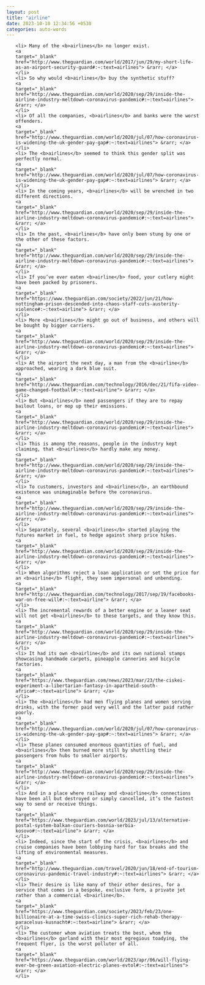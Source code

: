 ```yaml
---
layout: post
title: "airline"
date: 2023-10-10 12:34:56 +0530
categories: auto-words
---
```

<ol>

    <li> Many of the <b>airlines</b> no longer exist.
    <a 
    target="_blank" 
    href="http://www.theguardian.com/world/2017/jun/29/my-short-life-as-an-airport-security-guard#:~:text=airlines"> &rarr; </a>
    </li>
    <li> So why would <b>airlines</b> buy the synthetic stuff?
    <a 
    target="_blank" 
    href="http://www.theguardian.com/world/2020/sep/29/inside-the-airline-industry-meltdown-coronavirus-pandemic#:~:text=airlines"> &rarr; </a>
    </li>
    <li> Of all the companies, <b>airlines</b> and banks were the worst offenders.
    <a 
    target="_blank" 
    href="http://www.theguardian.com/world/2020/jul/07/how-coronavirus-is-widening-the-uk-gender-pay-gap#:~:text=airlines"> &rarr; </a>
    </li>
    <li> The <b>airlines</b> seemed to think this gender split was perfectly normal.
    <a 
    target="_blank" 
    href="http://www.theguardian.com/world/2020/jul/07/how-coronavirus-is-widening-the-uk-gender-pay-gap#:~:text=airlines"> &rarr; </a>
    </li>
    <li> In the coming years, <b>airlines</b> will be wrenched in two different directions.
    <a 
    target="_blank" 
    href="http://www.theguardian.com/world/2020/sep/29/inside-the-airline-industry-meltdown-coronavirus-pandemic#:~:text=airlines"> &rarr; </a>
    </li>
    <li> In the past, <b>airlines</b> have only been stung by one or the other of these factors.
    <a 
    target="_blank" 
    href="http://www.theguardian.com/world/2020/sep/29/inside-the-airline-industry-meltdown-coronavirus-pandemic#:~:text=airlines"> &rarr; </a>
    </li>
    <li> If you’ve ever eaten <b>airline</b> food, your cutlery might have been packed by prisoners.
    <a 
    target="_blank" 
    href="https://www.theguardian.com/society/2022/jun/21/how-nottingham-prison-descended-into-chaos-staff-cuts-austerity-violence#:~:text=airline"> &rarr; </a>
    </li>
    <li> More <b>airlines</b> might go out of business, and others will be bought by bigger carriers.
    <a 
    target="_blank" 
    href="http://www.theguardian.com/world/2020/sep/29/inside-the-airline-industry-meltdown-coronavirus-pandemic#:~:text=airlines"> &rarr; </a>
    </li>
    <li> At the airport the next day, a man from the <b>airline</b> approached, wearing a dark blue suit.
    <a 
    target="_blank" 
    href="http://www.theguardian.com/technology/2016/dec/21/fifa-video-game-changed-football#:~:text=airline"> &rarr; </a>
    </li>
    <li> But <b>airlines</b> need passengers if they are to repay bailout loans, or mop up their emissions.
    <a 
    target="_blank" 
    href="http://www.theguardian.com/world/2020/sep/29/inside-the-airline-industry-meltdown-coronavirus-pandemic#:~:text=airlines"> &rarr; </a>
    </li>
    <li> This is among the reasons, people in the industry kept claiming, that <b>airlines</b> hardly make any money.
    <a 
    target="_blank" 
    href="http://www.theguardian.com/world/2020/sep/29/inside-the-airline-industry-meltdown-coronavirus-pandemic#:~:text=airlines"> &rarr; </a>
    </li>
    <li> To customers, investors and <b>airlines</b>, an earthbound existence was unimaginable before the coronavirus.
    <a 
    target="_blank" 
    href="http://www.theguardian.com/world/2020/sep/29/inside-the-airline-industry-meltdown-coronavirus-pandemic#:~:text=airlines"> &rarr; </a>
    </li>
    <li> Separately, several <b>airlines</b> started playing the futures market in fuel, to hedge against sharp price hikes.
    <a 
    target="_blank" 
    href="http://www.theguardian.com/world/2020/sep/29/inside-the-airline-industry-meltdown-coronavirus-pandemic#:~:text=airlines"> &rarr; </a>
    </li>
    <li> When algorithms reject a loan application or set the price for an <b>airline</b> flight, they seem impersonal and unbending.
    <a 
    target="_blank" 
    href="http://www.theguardian.com/technology/2017/sep/19/facebooks-war-on-free-will#:~:text=airline"> &rarr; </a>
    </li>
    <li> The incremental rewards of a better engine or a leaner seat will not get <b>airlines</b> to these targets, and they know this.
    <a 
    target="_blank" 
    href="http://www.theguardian.com/world/2020/sep/29/inside-the-airline-industry-meltdown-coronavirus-pandemic#:~:text=airlines"> &rarr; </a>
    </li>
    <li> It had its own <b>airline</b> and its own national stamps showcasing handmade carpets, pineapple canneries and bicycle factories.
    <a 
    target="_blank" 
    href="https://www.theguardian.com/news/2023/mar/23/the-ciskei-experiment-a-libertarian-fantasy-in-apartheid-south-africa#:~:text=airline"> &rarr; </a>
    </li>
    <li> The <b>airlines</b> had men flying planes and women serving drinks, with the former paid very well and the latter paid rather poorly.
    <a 
    target="_blank" 
    href="http://www.theguardian.com/world/2020/jul/07/how-coronavirus-is-widening-the-uk-gender-pay-gap#:~:text=airlines"> &rarr; </a>
    </li>
    <li> These planes consumed enormous quantities of fuel, and <b>airlines</b> then burned more still by shuttling their passengers from hubs to smaller airports.
    <a 
    target="_blank" 
    href="http://www.theguardian.com/world/2020/sep/29/inside-the-airline-industry-meltdown-coronavirus-pandemic#:~:text=airlines"> &rarr; </a>
    </li>
    <li> And in a place where railway and <b>airline</b> connections have been all but destroyed or simply cancelled, it’s the fastest way to send or receive things.
    <a 
    target="_blank" 
    href="https://www.theguardian.com/world/2023/jul/13/alternative-postal-system-balkan-couriers-bosnia-serbia-kosovo#:~:text=airline"> &rarr; </a>
    </li>
    <li> Indeed, since the start of the crisis, <b>airlines</b> and cruise companies have been lobbying hard for tax breaks and the lifting of environmental measures.
    <a 
    target="_blank" 
    href="http://www.theguardian.com/travel/2020/jun/18/end-of-tourism-coronavirus-pandemic-travel-industry#:~:text=airlines"> &rarr; </a>
    </li>
    <li> Their desire is like many of their other desires, for a service that comes in a bespoke, exclusive form, a private jet rather than a commercial <b>airline</b>.
    <a 
    target="_blank" 
    href="https://www.theguardian.com/society/2023/feb/23/one-billionaire-at-a-time-swiss-clinics-super-rich-rehab-therapy-paracelsus-kusnacht#:~:text=airline"> &rarr; </a>
    </li>
    <li> The customer whom aviation treats the best, whom the <b>airlines</b> garland with their most egregious toadying, the frequent flyer, is the worst polluter of all.
    <a 
    target="_blank" 
    href="https://www.theguardian.com/world/2023/apr/06/will-flying-ever-be-green-aviation-electric-planes-evtol#:~:text=airlines"> &rarr; </a>
    </li>